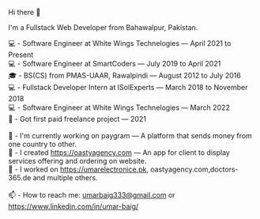 Hi there 👋

I'm a Fullstack Web Developer from Bahawalpur, Pakistan.

💻 - Software Engineer at White Wings Technelogies — April 2021 to Present<br/>
💻 - Software Engineer at SmartCoders — July 2019 to April 2021<br/>
🎓 - BS(CS) from PMAS-UAAR, Rawalpindi — August 2012 to July 2016<br/>
💻 - Fullstack Developer Intern at ISolExperts — March 2018 to November 2018<br/>
💻 - Software Engineer at White Wings Technelogies — March 2022 <br/>
🧭 - Got first paid freelance project — 2021<br/>
<br/>
🔭 - I'm currently working on paygram — A platform that sends money from one country to other.<br/>
💱 - I created https://oastyagency.com — An app for client to display services offering and ordering on website.<br/> 
👷‍ - I worked on https://umarelectronice.pk, oastyagency.com,doctors-365.de and multiple others.<br/>
<br/>
📫 - How to reach me: umarbaig333@gmail.com or https://www.linkedin.com/in/umar-baig/
